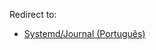 Redirect to:

*   [Systemd/Journal (Português)](/index.php/Systemd/Journal_(Portugu%C3%AAs) "Systemd/Journal (Português)")